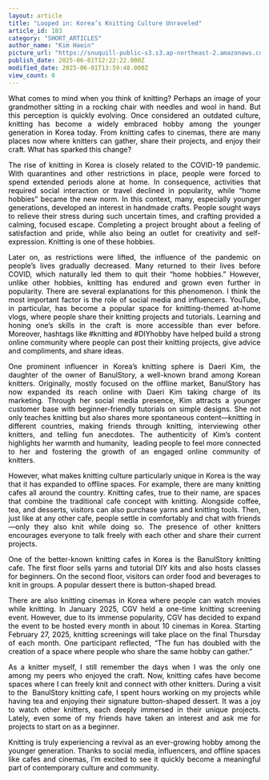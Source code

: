 ```yaml
---
layout: article
title: "Looped in: Korea’s Knitting Culture Unraveled"
article_id: 183
category: "SHORT_ARTICLES"
author_name: "Kim Haein"
picture_url: "https://snuquill-public-s3.s3.ap-northeast-2.amazonaws.com/photo/article/eee8b3d7-3d4a-406c-94b6-2c49ec81d89b.png"
publish_date: 2025-06-01T12:22:22.000Z
modified_date: 2025-06-01T13:59:48.000Z
view_count: 0
---
```


<p style="text-align:justify;"><span style="background-color:transparent;color:#000000;">What comes to mind when you think of knitting? Perhaps an image of your grandmother sitting in a rocking chair with needles and wool in hand. But this perception is quickly evolving. Once considered an outdated culture, knitting has become a widely embraced hobby among the younger generation in Korea today. From knitting cafes to cinemas, there are many places now where knitters can gather, share their projects, and enjoy their craft. What has sparked this change?</span></p><p style="text-align:justify;"><span style="background-color:transparent;color:#000000;">The rise of knitting in Korea is closely related to the COVID-19 pandemic. With quarantines and other restrictions in place, people were forced to spend extended periods alone at home. In consequence, activities that required social interaction or travel declined in popularity, while “home hobbies” became the new norm. In this context, many, especially younger generations, developed an interest in handmade crafts. People sought ways to relieve their stress during such uncertain times, and crafting provided a calming, focused escape. Completing a project brought about a feeling of satisfaction and pride, while also being an outlet for creativity and self-expression. Knitting is one of these hobbies.</span></p><p style="text-align:justify;"><span style="background-color:transparent;color:#000000;">Later on, as restrictions were lifted, the influence of the pandemic on people’s lives gradually decreased. Many returned to their lives before COVID, which naturally led them to quit their “home hobbies.” However, unlike other hobbies, knitting has endured and grown even further in popularity. There are several explanations for this phenomenon. I think the most important factor is the role of social media and influencers. YouTube, in particular, has become a popular space for knitting-themed at-home vlogs, where people share their knitting projects and tutorials. Learning and honing one’s skills in the craft is more accessible than ever before. Moreover, hashtags like #knitting and #DIYhobby have helped build a strong online community where people can post their knitting projects, give advice and compliments, and share ideas.</span></p><p style="text-align:justify;"><span style="background-color:transparent;color:#000000;">One prominent influencer in Korea’s knitting sphere is Daeri Kim, the daughter of the owner of BanulStory, a well-known brand among Korean knitters. Originally, mostly focused on the offline market, BanulStory has now expanded its reach online with Daeri Kim taking charge of its marketing. Through her social media presence, Kim attracts a younger customer base with beginner-friendly tutorials on simple designs. She not only teaches knitting but also shares more spontaneous content—knitting in different countries, making friends through knitting, interviewing other knitters, and telling fun anecdotes. The authenticity of Kim’s content highlights her warmth and humanity,&nbsp; leading people to feel more connected to her and fostering the growth of an engaged online community of knitters.&nbsp;</span></p><p style="text-align:justify;"><span style="background-color:transparent;color:#000000;">However, what makes knitting culture particularly unique in Korea is the way that it has expanded to offline spaces. For example, there are many knitting cafes all around the country. Knitting cafes, true to their name, are spaces that combine the traditional cafe concept with knitting. Alongside coffee, tea, and desserts, visitors can also purchase yarns and knitting tools. Then, just like at any other cafe, people settle in comfortably and chat with friends—only they also knit while doing so. The presence of other knitters encourages everyone to talk freely with each other and share their current projects.&nbsp;</span></p><p style="text-align:justify;"><span style="background-color:transparent;color:#000000;">One of the better-known knitting cafes in Korea is the BanulStory knitting cafe. The first floor sells yarns and tutorial DIY kits and also hosts classes for beginners. On the second floor, visitors can order food and beverages to knit in groups. A popular dessert there is button-shaped bread.&nbsp;</span></p><p style="text-align:justify;"><span style="background-color:transparent;color:#000000;">There are also knitting cinemas in Korea where people can watch movies while knitting. In January 2025, CGV held a one-time knitting screening event. However, due to its immense popularity, CGV has decided to expand the event to be hosted every month in about 10 cinemas in Korea. Starting February 27, 2025, knitting screenings will take place on the final Thursday of each month. One participant reflected, “The fun has doubled with the creation of a space where people who share the same hobby can gather.”</span></p><p style="text-align:justify;"><span style="background-color:transparent;color:#000000;">As a knitter myself, I still remember the days when I was the only one among my peers who enjoyed the craft. Now, knitting cafes have become spaces where I can freely knit and connect with other knitters. During a visit to the&nbsp; BanulStory knitting cafe, I spent hours working on my projects while having tea and enjoying their signature button-shaped dessert. It was a joy to watch other knitters, each deeply immersed in their unique projects. Lately, even some of my friends have taken an interest and ask me for projects to start on as a beginner.</span></p><p style="text-align:justify;"><span style="background-color:transparent;color:#000000;">Knitting is truly experiencing a revival as an ever-growing hobby among the younger generation. Thanks to social media, influencers, and offline spaces like cafes and cinemas, I’m excited to see it quickly become a meaningful part of contemporary culture and community.</span></p>
